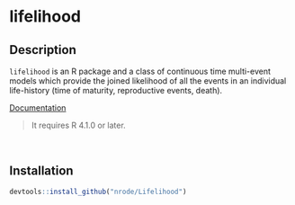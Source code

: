 # lifelihood

## Description

`lifelihood` is an R package and a class of continuous time multi-event models which provide the joined likelihood of all the events in an individual life-history (time of maturity, reproductive events, death).

[Documentation](https://nrode.github.io/Lifelihood/)

> It requires R 4.1.0 or later.

<br>

## Installation

```r
devtools::install_github("nrode/Lifelihood")
```

<br>
<br>
<br>
